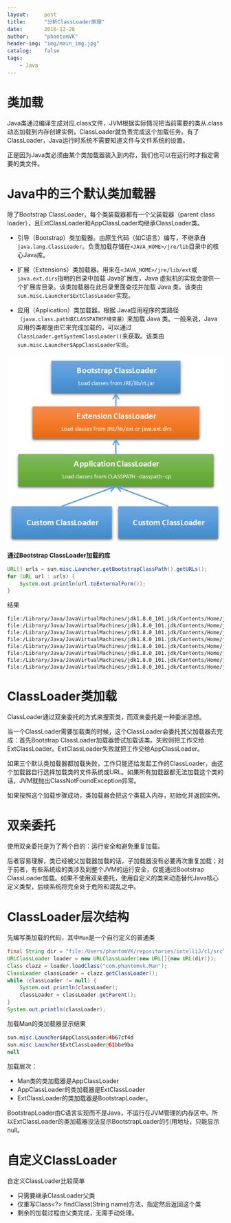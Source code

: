 ```yaml
---
layout:     post
title:      "分析ClassLoader原理"
date:       2016-12-28
author:     "phantomVK"
header-img: "img/main_img.jpg"
catalog:    false
tags:
    - Java
---
```


# 类加载

Java类通过编译生成对应.class文件，JVM根据实际情况把当前需要的类从.class动态加载到内存创建实例，ClassLoader就负责完成这个加载任务。有了ClassLoader，Java运行时系统不需要知道文件与文件系统的设置。

正是因为Java类必须由某个类加载器装入到内存，我们也可以在运行时才指定需要的类文件。

# Java中的三个默认类加载器

除了Bootstrap ClassLoader，每个类装载器都有一个父装载器（parent class loader），且ExtClassLoader和AppClassLoader均继承ClassLoader类。

* 引导（Bootstrap）类加载器。由原生代码（如C语言）编写，不继承自`java.lang.ClassLoader`。负责加载存储在`<JAVA_HOME>/jre/lib`目录中的核心Java库。

* 扩展（Extensions）类加载器。用来在`<JAVA_HOME>/jre/lib/ext`或`java.ext.dirs`指明的目录中加载 Java扩展库，Java 虚拟机的实现会提供一个扩展库目录。该类加载器在此目录里面查找并加载 Java 类。该类由`sun.misc.Launcher$ExtClassLoader`实现。

* 应用（Application）类加载器。根据 Java应用程序的类路径`（java.class.path或CLASSPATH环境变量）`来加载 Java 类。一般来说，Java 应用的类都是由它来完成加载的，可以通过 `ClassLoader.getSystemClassLoader()`来获取。该类由`sun.misc.Launcher$AppClassLoader实现`。



![img](/img/java/classloader.png)

__通过Bootstrap ClassLoader加载的库__

```java
URL[] urls = sun.misc.Launcher.getBootstrapClassPath().getURLs();
for (URL url : urls) {
    System.out.println(url.toExternalForm());
}
```

结果

```
file:/Library/Java/JavaVirtualMachines/jdk1.8.0_101.jdk/Contents/Home/jre/lib/resources.jar
file:/Library/Java/JavaVirtualMachines/jdk1.8.0_101.jdk/Contents/Home/jre/lib/rt.jar
file:/Library/Java/JavaVirtualMachines/jdk1.8.0_101.jdk/Contents/Home/jre/lib/sunrsasign.jar
file:/Library/Java/JavaVirtualMachines/jdk1.8.0_101.jdk/Contents/Home/jre/lib/jsse.jar
file:/Library/Java/JavaVirtualMachines/jdk1.8.0_101.jdk/Contents/Home/jre/lib/jce.jar
file:/Library/Java/JavaVirtualMachines/jdk1.8.0_101.jdk/Contents/Home/jre/lib/charsets.jar
file:/Library/Java/JavaVirtualMachines/jdk1.8.0_101.jdk/Contents/Home/jre/lib/jfr.jar
file:/Library/Java/JavaVirtualMachines/jdk1.8.0_101.jdk/Contents/Home/jre/classes
```

# ClassLoader类加载

ClassLoader通过双亲委托的方式来搜索类，而双亲委托是一种委派思想。

当一个ClassLoader需要加载类的时候，这个ClassLoader会委托其父加载器去完成：首先Bootstrap ClassLoader加载器尝试加载该类。失败则把工作交给ExtClassLoader。ExtClassLoader失败就把工作交给AppClassLoader。

如果三个默认类加载器都加载失败，工作只能还给发起工作的ClassLoader，由这个加载器自行选择加载类的文件系统或URL。如果所有加载器都无法加载这个类的话，JVM就抛出ClassNotFoundException异常。

如果按照这个加载步骤成功，类加载器会把这个类载入内存，初始化并返回实例。


# 双亲委托

使用双亲委托是为了两个目的：运行安全和避免重复加载。

后者容易理解，类已经被父加载器加载的话，子加载器没有必要再次重复加载；对于前者，有些系统级的类涉及到整个JVM的运行安全，仅能通过Bootstrap ClassLoader加载。如果不使用双亲委托，使用自定义的类来动态替代Java核心定义类型，后续系统将完全处于危险和混乱之中。


# ClassLoader层次结构

先编写类加载的代码，其中`Man`是一个自行定义的普通类

```java
final String dir = "file:/Users/phantomVK/repositories/intelliJ/cl/src";
URLClassLoader loader = new URLClassLoader(new URL[]{new URL(dir)});
Class clazz = loader.loadClass("com.phantomvk.Man");
ClassLoader classLoader = clazz.getClassLoader();
while (classLoader != null) {
    System.out.println(classLoader);
    classLoader = classLoader.getParent();
}
System.out.println(classLoader);
```
加载Man的类加载器显示结果

```java
sun.misc.Launcher$AppClassLoader@4b67cf4d
sun.misc.Launcher$ExtClassLoader@61bbe9ba
null
```

加载层次：

* Man类的类加载器是AppClassLoader
* AppClassLoader的类加载器是ExtClassLoader
* ExtClassLoader的类加载器是BootstrapLoader。

BootstrapLoader由C语言实现而不是Java，不运行在JVM管理的内存区中。所以ExtClassLoader的类加载器没法显示BootstrapLoader的引用地址，只能显示null。


# 自定义ClassLoader

自定义ClassLoader比较简单

* 只需要继承ClassLoader父类
* 仅重写Class<?> findClass(String name)方法，指定然后返回这个类
* 剩余的加载过程由父类完成，无需手动处理。






